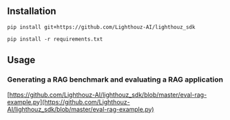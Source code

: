 ## Installation
```pip install git+https://github.com/Lighthouz-AI/lighthouz_sdk```

```pip install -r requirements.txt```

## Usage

### Generating a RAG benchmark and evaluating a RAG application 
[https://github.com/Lighthouz-AI/lighthouz_sdk/blob/master/eval-rag-example.py](https://github.com/Lighthouz-AI/lighthouz_sdk/blob/master/eval-rag-example.py)

